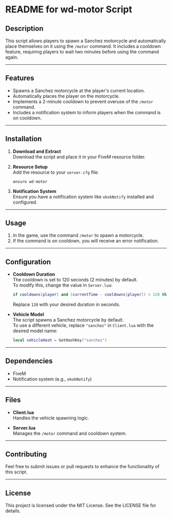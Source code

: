 # README for wd-motor Script

## Description

This script allows players to spawn a Sanchez motorcycle and automatically place themselves on it using the `/motor` command. It includes a cooldown feature, requiring players to wait two minutes before using the command again.

---

## Features

- Spawns a Sanchez motorcycle at the player's current location.
- Automatically places the player on the motorcycle.
- Implements a 2-minute cooldown to prevent overuse of the `/motor` command.
- Includes a notification system to inform players when the command is on cooldown.

---

## Installation

1. **Download and Extract**  
   Download the script and place it in your FiveM resource folder.

2. **Resource Setup**  
   Add the resource to your `server.cfg` file:
   ```plaintext
   ensure wd-motor
   ```

3. **Notification System**  
   Ensure you have a notification system like `okokNotify` installed and configured.

---

## Usage

1. In the game, use the command `/motor` to spawn a motorcycle.
2. If the command is on cooldown, you will receive an error notification.

---

## Configuration

- **Cooldown Duration**  
  The cooldown is set to 120 seconds (2 minutes) by default.  
  To modify this, change the value in `Server.lua`:
  ```lua
  if cooldowns[player] and (currentTime - cooldowns[player]) < 120 then
  ```
  Replace `120` with your desired duration in seconds.

- **Vehicle Model**  
  The script spawns a Sanchez motorcycle by default.  
  To use a different vehicle, replace `"sanchez"` in `Client.lua` with the desired model name:
  ```lua
  local vehicleHash = GetHashKey("sanchez")
  ```

---

## Dependencies

- FiveM
- Notification system (e.g., `okokNotify`)

---

## Files

- **Client.lua**  
  Handles the vehicle spawning logic.

- **Server.lua**  
  Manages the `/motor` command and cooldown system.

---

## Contributing

Feel free to submit issues or pull requests to enhance the functionality of this script.

---

## License

This project is licensed under the MIT License. See the LICENSE file for details.

